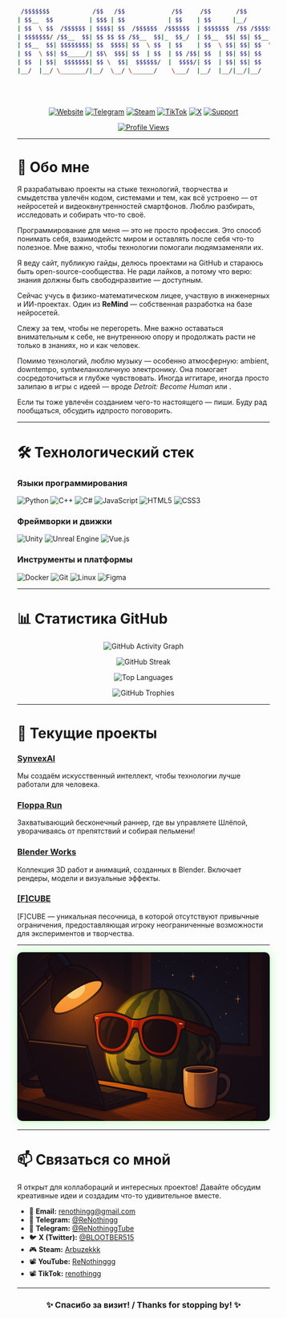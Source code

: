 <div align="center">

```bash

 /$$$$$$$            /$$   /$$             /$$     /$$       /$$                              
| $$__  $$          | $$$ | $$            | $$    | $$      |__/                              
| $$  \ $$  /$$$$$$ | $$$$| $$  /$$$$$$  /$$$$$$  | $$$$$$$  /$$ /$$$$$$$   /$$$$$$   /$$$$$$ 
| $$$$$$$/ /$$__  $$| $$ $$ $$ /$$__  $$|_  $$_/  | $$__  $$| $$| $$__  $$ /$$__  $$ /$$__  $$
| $$__  $$| $$$$$$$$| $$  $$$$| $$  \ $$  | $$    | $$  \ $$| $$| $$  \ $$| $$  \ $$| $$  \ $$
| $$  \ $$| $$_____/| $$\  $$$| $$  | $$  | $$ /$$| $$  | $$| $$| $$  | $$| $$  | $$| $$  | $$
| $$  | $$|  $$$$$$$| $$ \  $$|  $$$$$$/  |  $$$$/| $$  | $$| $$| $$  | $$|  $$$$$$$|  $$$$$$$
|__/  |__/ \_______/|__/  \__/ \______/    \___/  |__/  |__/|__/|__/  |__/ \____  $$ \____  $$
                                                                           /$$  \ $$ /$$  \ $$
                                                                          |  $$$$$$/|  $$$$$$/
                                                                           \______/  \______/ 
```


[![Website](https://img.shields.io/badge/🌐_Website-00ff00?style=for-the-badge&logo=globe&logoColor=black)](https://renothingg.github.io/ReNothingg/)
[![Telegram](https://img.shields.io/badge/💬_Telegram-0088CC?style=for-the-badge&logo=telegram&logoColor=white)](https://t.me/ReNothingg)
[![Steam](https://img.shields.io/badge/🎮_Steam-181B21?style=for-the-badge&logo=steam&logoColor=white)](https://steamcommunity.com/id/Arbuzekkk)
[![TikTok](https://img.shields.io/badge/📱_TikTok-000000?style=for-the-badge&logo=tiktok&logoColor=white)](https://www.tiktok.com/@renothingg)
[![X](https://img.shields.io/badge/🐦_X_(Twitter)-000000?style=for-the-badge&logo=x&logoColor=white)](https://x.com/BLOOTBER515)
[![Support](https://img.shields.io/badge/💝_Support-FF5C00?style=for-the-badge&logo=heart&logoColor=white)](https://boosty.to/blootber)

[![Profile Views](https://count.getloli.com/get/@renothingg?theme=rule34)](https://github.com/renothingg)

</div>

---

# 🎯 Обо мне
<p>Я разрабатываю проекты на стыке технологий, творчества и смыдетства увлечён кодом, системами и тем, как всё устроено — от нейросетей и видеоквнутренностей смартфонов. Люблю разбирать, исследовать и собирать что-то своё.</p>
<p>Программирование для меня — это не просто профессия. Это способ понимать себя, взаимодейстс миром и оставлять после себя что-то полезное. Мне важно, чтобы технологии помогали людямзаменяли их.</p>
<p>Я веду сайт, публикую гайды, делюсь проектами на GitHub и стараюсь быть open-source-сообщества. Не ради лайков, а потому что верю: знания должны быть свободнразвитие — доступным.</p>
<p>Сейчас учусь в физико-математическом лицее, участвую в инженерных и ИИ-проектах. Один из <strong>ReMind</strong> — собственная разработка на базе нейросетей.</p>
<p>Слежу за тем, чтобы не перегореть. Мне важно оставаться внимательным к себе, не внутреннюю опору и продолжать расти не только в знаниях, но и как человек.</p>
<p>Помимо технологий, люблю музыку — особенно атмосферную: ambient, downtempo, syntмеланхоличную электронику. Она помогает сосредоточиться и глубже чувствовать. Иногда иггитаре, иногда просто залипаю в игры с идеей — вроде <em>Detroit: Become Human</em> или <Stanley Parable</em>.</p>
<p>Если ты тоже увлечён созданием чего-то настоящего — пиши. Буду рад пообщаться, обсудить идпросто поговорить.</p>

---

# 🛠️ Технологический стек

### Языки программирования
![Python](https://img.shields.io/badge/Python-3776AB?style=for-the-badge&logo=python&logoColor=white)
![C++](https://img.shields.io/badge/C++-00599C?style=for-the-badge&logo=c%2B%2B&logoColor=white)
![C#](https://img.shields.io/badge/C%23-239120?style=for-the-badge&logo=c-sharp&logoColor=white)
![JavaScript](https://img.shields.io/badge/JavaScript-F7DF1E?style=for-the-badge&logo=javascript&logoColor=black)
![HTML5](https://img.shields.io/badge/HTML5-E34F26?style=for-the-badge&logo=html5&logoColor=white)
![CSS3](https://img.shields.io/badge/CSS3-1572B6?style=for-the-badge&logo=css3&logoColor=white)

### Фреймворки и движки
![Unity](https://img.shields.io/badge/Unity-000000?style=for-the-badge&logo=unity&logoColor=white)
![Unreal Engine](https://img.shields.io/badge/Unreal_Engine-0E1128?style=for-the-badge&logo=unreal-engine&logoColor=white)
![Vue.js](https://img.shields.io/badge/Vue.js-4FC08D?style=for-the-badge&logo=vue.js&logoColor=white)

### Инструменты и платформы
![Docker](https://img.shields.io/badge/Docker-2496ED?style=for-the-badge&logo=docker&logoColor=white)
![Git](https://img.shields.io/badge/Git-F05032?style=for-the-badge&logo=git&logoColor=white)
![Linux](https://img.shields.io/badge/Linux-FCC624?style=for-the-badge&logo=linux&logoColor=black)
![Figma](https://img.shields.io/badge/Figma-F24E1E?style=for-the-badge&logo=figma&logoColor=white)

---

# 📊 Статистика GitHub

<div align="center">

![GitHub Activity Graph](https://github-readme-activity-graph.vercel.app/graph?username=renothingg&bg_color=0d1117&color=00ff00&line=00ff00&point=00ff00&area=true&area_color=0a0a0a&radius=8&hide_border=true)

![GitHub Streak](https://github-readme-streak-stats.herokuapp.com/?user=ReNothingg&theme=dark&hide_border=true&background=0d1117&stroke=00ff00&ring=00ff00&fire=00ff00&currStreakNum=00ff00&sideNums=00ff00&currStreakLabel=00ff00&sideLabels=00ff00&dates=666666)

![Top Languages](https://github-readme-stats.vercel.app/api/top-langs/?username=renothingg&layout=compact&langs_count=6&theme=dark&hide_border=true&bg_color=0d1117&title_color=00ff00&text_color=ffffff&icon_color=00ff00)

![GitHub Trophies](https://github-profile-trophy.vercel.app/?username=renothingg&theme=dark&no-bg=true&no-frame=true&margin-w=10&margin-h=10&title=MultiLanguage,Repositories,Stars,Commits,Issues,PullRequest)

</div>

---

# 🎯 Текущие проекты

### [SynvexAI](https://synvexai.github.io/SynvexAI/)
Мы создаём искусственный интеллект, чтобы технологии лучше работали для человека.

### [Floppa Run](https://renothingg.github.io/ReNothingg/FloppaRun/index.html)
Захватывающий бесконечный раннер, где вы управляете Шлёпой, уворачиваясь от препятствий и собирая пельмени!

### [Blender Works](https://renothingg.github.io/ReNothingg/Blender/index.html)
Коллекция 3D работ и анимаций, созданных в Blender. Включает рендеры, модели и визуальные эффекты.

### [[F]CUBE](https://renothingg.github.io/ReNothingg/FCube/index.html)
[F]CUBE — уникальная песочница, в которой отсутствуют привычные ограничения, предоставляющая игроку неограниченные возможности для экспериментов и творчества.

---

<div align="center">
  <img src="render1.png" alt="3D Render Showcase" width="600" style="border-radius: 10px; box-shadow: 0 0 20px rgba(0, 255, 0, 0.3);" />
</div>

---

# 📫 Связаться со мной

Я открыт для коллабораций и интересных проектов! Давайте обсудим креативные идеи и создадим что-то удивительное вместе.

- 📧 **Email:** renothingg@gmail.com
- 💬 **Telegram:** [@ReNothingg](https://t.me/ReNothingg)
- 💬 **Telegram:** [@ReNothinggTube](https://t.me/ReNothinggTube)
- 🐦 **X (Twitter):** [@BLOOTBER515](https://x.com/BLOOTBER515)
- 🎮 **Steam:** [Arbuzekkk](https://steamcommunity.com/id/Arbuzekkk)
- 📽️ **YouTube:** [ReNothinggg](https://www.youtube.com/@ReNothinggg)
- 📽️ **TikTok:** [renothingg](https://www.tiktok.com/@renothingg)

---


<div align="center">

### ✨ **Спасибо за визит! / Thanks for stopping by!** ✨
</div>
